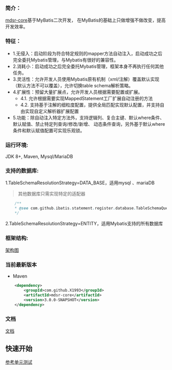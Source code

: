 ### 简介：
[mdsr-core](https://github.com/X1993/mybatis-default-statements-register/tree/master/mdsr-core)基于MyBatis二次开发，
在MyBatis的基础上只做增强不做改变，提高开发效率。

### 特征：
-   1.无侵入：启动阶段为符合特定规则的mapper方法自动注入，启动成功之后完全委托Mybatis管理，与Mybatis有很好的兼容性。
-   2.消耗小：启动成功之后完全委托Mybatis管理，框架本身不再执行任何其他任务。
-   3.灵活性：允许开发人员使用Mybatis原有机制（xml/注解）覆盖默认实现（默认方法不可以覆盖），允许切换table schema解析策略。
-   4.扩展性：预留大量扩展点，允许开发人员根据需要配置或扩展。
    -   4.1. 允许根据需要实现MappedStatement工厂扩展自动注册的方法 
    -   4.2. 支持基于注解的细粒度配置，提供全局匹配实现默认配置，并支持自由实现自定义解析器扩展配置
-   5.功能：除自动注入特定方法外，支持逻辑列、复合主键、默认where条件、默认赋值、禁止特定列查询/修改/新增、
        动态条件查询，另外基于默认where条件和默认赋值配置可实现乐观锁。

### 运行环境:
JDK 8+, Maven, Mysql/MariaDB

### 支持的数据库:  
1.TableSchemaResolutionStrategy=DATA_BASE，适用mysql 、mariaDB 
> 其他数据库只需实现特定的适配器
```java
    /**
    * @see com.github.ibatis.statement.register.database.TableSchemaQuery
    */
```

2.TableSchemaResolutionStrategy=ENTITY，适用Mybatis支持的所有数据库

### 框架结构:
[架构图](https://github.com/X1993/mybatis-default-statements-register/blob/master/mdsr-core/%E6%9E%B6%E6%9E%84%E5%9B%BE.jpg)

### 当前最新版本
-   Maven
```xml
    <dependency>
        <groupId>com.github.X1993</groupId>
        <artifactId>mdsr-core</artifactId>
        <version>3.0.0-SNAPSHOT</version>
    </dependency>
```

### 文档
[文档](https://github.com/X1993/mybatis-default-statements-register/blob/master/mdsr-core/DOCUMENT.md)

## 快速开始
[参考单元测试](https://github.com/X1993/mybatis-default-statements-register/tree/master/mdsr-core/src/test/java/com/github/ibatis/statement/demo)

  